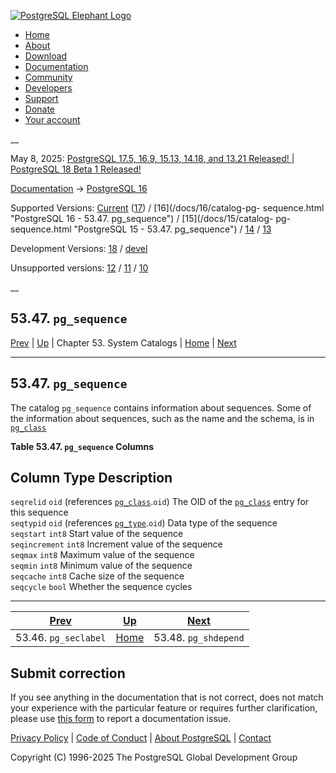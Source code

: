 [ ![PostgreSQL Elephant Logo](/media/img/about/press/elephant.png) ](/)

  * [Home](/ "Home")
  * [About](/about/ "About")
  * [Download](/download/ "Download")
  * [Documentation](/docs/ "Documentation")
  * [Community](/community/ "Community")
  * [Developers](/developer/ "Developers")
  * [Support](/support/ "Support")
  * [Donate](/about/donate/ "Donate")
  * [Your account](/account/ "Your account")

__

May 8, 2025: [ PostgreSQL 17.5, 16.9, 15.13, 14.18, and 13.21 Released! ](/about/news/postgresql-175-169-1513-1418-and-1321-released-3072/) | [ PostgreSQL 18 Beta 1 Released! ](/about/news/postgresql-18-beta-1-released-3070/)

[Documentation](/docs/ "Documentation") -> [PostgreSQL
16](/docs/16/index.html)

Supported Versions: [Current](/docs/current/catalog-pg-sequence.html
"PostgreSQL 17 - 53.47. pg_sequence") ([17](/docs/17/catalog-pg-sequence.html
"PostgreSQL 17 - 53.47. pg_sequence")) / [16](/docs/16/catalog-pg-
sequence.html "PostgreSQL 16 - 53.47. pg_sequence") / [15](/docs/15/catalog-
pg-sequence.html "PostgreSQL 15 - 53.47. pg_sequence") /
[14](/docs/14/catalog-pg-sequence.html "PostgreSQL 14 - 53.47. pg_sequence") /
[13](/docs/13/catalog-pg-sequence.html "PostgreSQL 13 - 53.47. pg_sequence")

Development Versions: [18](/docs/18/catalog-pg-sequence.html "PostgreSQL 18 -
53.47. pg_sequence") / [devel](/docs/devel/catalog-pg-sequence.html
"PostgreSQL devel - 53.47. pg_sequence")

Unsupported versions: [12](/docs/12/catalog-pg-sequence.html "PostgreSQL 12 -
53.47. pg_sequence") / [11](/docs/11/catalog-pg-sequence.html "PostgreSQL 11 -
53.47. pg_sequence") / [10](/docs/10/catalog-pg-sequence.html "PostgreSQL 10 -
53.47. pg_sequence")

__

53.47. `pg_sequence`  
---  
[Prev](catalog-pg-seclabel.html "53.46. pg_seclabel")  | [Up](catalogs.html "Chapter 53. System Catalogs") | Chapter 53. System Catalogs | [Home](index.html "PostgreSQL 16.9 Documentation") |  [Next](catalog-pg-shdepend.html "53.48. pg_shdepend")  
  
* * *

## 53.47. `pg_sequence` #

The catalog `pg_sequence` contains information about sequences. Some of the
information about sequences, such as the name and the schema, is in
[`pg_class`](catalog-pg-class.html "53.11. pg_class")

**Table  53.47. `pg_sequence` Columns**

Column Type Description  
---  
`seqrelid` `oid` (references [`pg_class`](catalog-pg-class.html
"53.11. pg_class").`oid`) The OID of the [`pg_class`](catalog-pg-class.html
"53.11. pg_class") entry for this sequence  
`seqtypid` `oid` (references [`pg_type`](catalog-pg-type.html
"53.64. pg_type").`oid`) Data type of the sequence  
`seqstart` `int8` Start value of the sequence  
`seqincrement` `int8` Increment value of the sequence  
`seqmax` `int8` Maximum value of the sequence  
`seqmin` `int8` Minimum value of the sequence  
`seqcache` `int8` Cache size of the sequence  
`seqcycle` `bool` Whether the sequence cycles  
  
  

* * *

[Prev](catalog-pg-seclabel.html "53.46. pg_seclabel")  | [Up](catalogs.html "Chapter 53. System Catalogs") |  [Next](catalog-pg-shdepend.html "53.48. pg_shdepend")  
---|---|---  
53.46. `pg_seclabel`  | [Home](index.html "PostgreSQL 16.9 Documentation") |  53.48. `pg_shdepend`  
  
## Submit correction

If you see anything in the documentation that is not correct, does not match
your experience with the particular feature or requires further clarification,
please use [this form](/account/comments/new/16/catalog-pg-sequence.html/) to
report a documentation issue.

[Privacy Policy](/about/privacypolicy) | [Code of Conduct](/about/policies/coc/) | [About PostgreSQL](/about/) | [Contact](/about/contact/)  

Copyright (C) 1996-2025 The PostgreSQL Global Development Group

